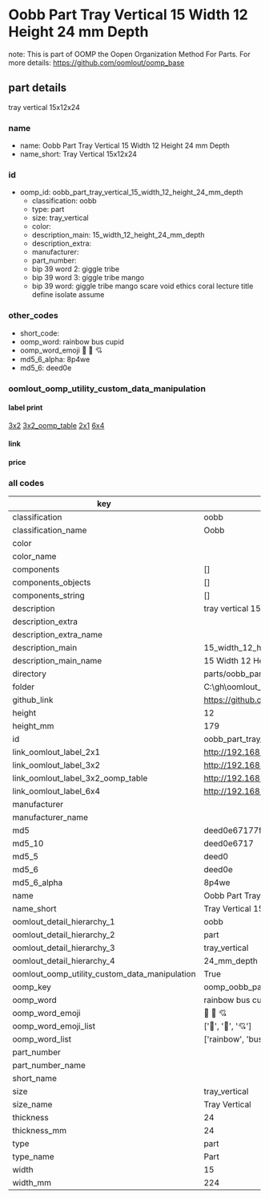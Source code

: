 # Oobb Part Tray Vertical 15 Width 12 Height 24 mm Depth  

note: This is part of OOMP the Oopen Organization Method For Parts. For more details: https://github.com/oomlout/oomp_base

##  part details
  



tray vertical 15x12x24



### name
* name: Oobb Part Tray Vertical 15 Width 12 Height 24 mm Depth
* name_short: Tray Vertical 15x12x24 
### id
* oomp_id: oobb_part_tray_vertical_15_width_12_height_24_mm_depth
  * classification: oobb
  * type: part
  * size: tray_vertical
  * color: 
  * description_main: 15_width_12_height_24_mm_depth
  * description_extra: 
  * manufacturer: 
  * part_number: 
  * bip 39 word 2: giggle tribe
  * bip 39 word 3: giggle tribe mango
  * bip 39 word: giggle tribe mango scare void ethics coral lecture title define isolate assume

### other_codes
* short_code: 
* oomp_word: rainbow bus cupid
* oomp_word_emoji :rainbow: :bus: :cupid:
* md5_6_alpha: 8p4we
* md5_6: deed0e






### oomlout_oomp_utility_custom_data_manipulation
#### label print
[3x2](http://192.168.1.245:1112/?label=oomp%208p4we)
[3x2_oomp_table](http://192.168.1.108:1112/?label=oomp%208p4we)
[2x1](http://192.168.1.242:1112/?label=oomp%208p4we)
[6x4](http://192.168.1.55:1112/?label=oomp%208p4we)    

#### link

                              

#### price







### all codes 
| key | value |  
| --- | --- |  
| classification | oobb |  
| classification_name | Oobb |  
| color |  |  
| color_name |  |  
| components | [] |  
| components_objects | [] |  
| components_string | [] |  
| description | tray vertical 15x12x24 |  
| description_extra |  |  
| description_extra_name |  |  
| description_main | 15_width_12_height_24_mm_depth |  
| description_main_name | 15 Width 12 Height 24 mm Depth |  
| directory | parts/oobb_part_tray_vertical_15_width_12_height_24_mm_depth |  
| folder | C:\gh\oomlout_oobb_version_4_generated_parts\parts\oobb_part_tray_vertical_15_width_12_height_24_mm_depth |  
| github_link | https://github.com/oomlout/oomlout_oomp_part_src/tree/main/parts/oobb_part_tray_vertical_15_width_12_height_24_mm_depth |  
| height | 12 |  
| height_mm | 179 |  
| id | oobb_part_tray_vertical_15_width_12_height_24_mm_depth |  
| link_oomlout_label_2x1 | http://192.168.1.242:1112/?label=oomp%208p4we |  
| link_oomlout_label_3x2 | http://192.168.1.245:1112/?label=oomp%208p4we |  
| link_oomlout_label_3x2_oomp_table | http://192.168.1.108:1112/?label=oomp%208p4we |  
| link_oomlout_label_6x4 | http://192.168.1.55:1112/?label=oomp%208p4we |  
| manufacturer |  |  
| manufacturer_name |  |  
| md5 | deed0e67177f060536facc050e7a130f |  
| md5_10 | deed0e6717 |  
| md5_5 | deed0 |  
| md5_6 | deed0e |  
| md5_6_alpha | 8p4we |  
| name | Oobb Part Tray Vertical 15 Width 12 Height 24 mm Depth |  
| name_short | Tray Vertical 15x12x24  |  
| oomlout_detail_hierarchy_1 | oobb |  
| oomlout_detail_hierarchy_2 | part |  
| oomlout_detail_hierarchy_3 | tray_vertical |  
| oomlout_detail_hierarchy_4 | 24_mm_depth |  
| oomlout_oomp_utility_custom_data_manipulation | True |  
| oomp_key | oomp_oobb_part_tray_vertical_15_width_12_height_24_mm_depth |  
| oomp_word | rainbow bus cupid |  
| oomp_word_emoji | :rainbow: :bus: :cupid: |  
| oomp_word_emoji_list | [':rainbow:', ':bus:', ':cupid:'] |  
| oomp_word_list | ['rainbow', 'bus', 'cupid'] |  
| part_number |  |  
| part_number_name |  |  
| short_name |  |  
| size | tray_vertical |  
| size_name | Tray Vertical |  
| thickness | 24 |  
| thickness_mm | 24 |  
| type | part |  
| type_name | Part |  
| width | 15 |  
| width_mm | 224 |  
